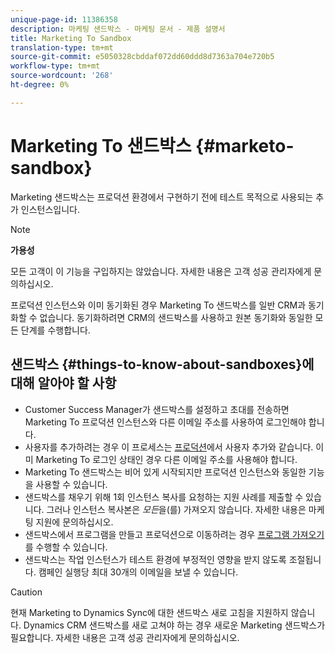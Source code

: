 ```yaml
---
unique-page-id: 11386358
description: 마케팅 샌드박스 - 마케팅 문서 - 제품 설명서
title: Marketing To Sandbox
translation-type: tm+mt
source-git-commit: e5050328cbddaf072dd60ddd8d7363a704e720b5
workflow-type: tm+mt
source-wordcount: '268'
ht-degree: 0%

---
```



# Marketing To 샌드박스 {#marketo-sandbox}

Marketing 샌드박스는 프로덕션 환경에서 구현하기 전에 테스트 목적으로 사용되는 추가 인스턴스입니다.

>[!NOTE]
>
>**가용성**
>
>모든 고객이 이 기능을 구입하지는 않았습니다. 자세한 내용은 고객 성공 관리자에게 문의하십시오.

프로덕션 인스턴스와 이미 동기화된 경우 Marketing To 샌드박스를 일반 CRM과 동기화할 수 없습니다. 동기화하려면 CRM의 샌드박스를 사용하고 원본 동기화와 동일한 모든 단계를 수행합니다.

## 샌드박스 {#things-to-know-about-sandboxes}에 대해 알아야 할 사항

* Customer Success Manager가 샌드박스를 설정하고 초대를 전송하면 Marketing To 프로덕션 인스턴스와 다른 이메일 주소를 사용하여 로그인해야 합니다.
* 사용자를 추가하려는 경우 이 프로세스는 [프로덕션](/help/marketo/product-docs/administration/users-and-roles/managing-marketo-users.md#create-users)에서 사용자 추가와 같습니다. 이미 Marketing To 로그인 상태인 경우 다른 이메일 주소를 사용해야 합니다.
* Marketing To 샌드박스는 비어 있게 시작되지만 프로덕션 인스턴스와 동일한 기능을 사용할 수 있습니다.
* 샌드박스를 채우기 위해 1회 인스턴스 복사를 요청하는 지원 사례를 제출할 수 있습니다. 그러나 인스턴스 복사본은 _모든_&#x200B;을(를) 가져오지 않습니다. 자세한 내용은 마케팅 지원에 문의하십시오.
* 샌드박스에서 프로그램을 만들고 프로덕션으로 이동하려는 경우 [프로그램 가져오기](/help/marketo/product-docs/core-marketo-concepts/programs/working-with-programs/import-a-program.md)를 수행할 수 있습니다.
* 샌드박스는 작업 인스턴스가 테스트 환경에 부정적인 영향을 받지 않도록 조절됩니다. 캠페인 실행당 최대 30개의 이메일을 보낼 수 있습니다.

>[!CAUTION]
>
>현재 Marketing to Dynamics Sync에 대한 샌드박스 새로 고침을 지원하지 않습니다. Dynamics CRM 샌드박스를 새로 고쳐야 하는 경우 새로운 Marketing 샌드박스가 필요합니다. 자세한 내용은 고객 성공 관리자에게 문의하십시오.
